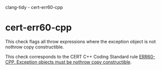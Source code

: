 clang-tidy - cert-err60-cpp

</div>

# cert-err60-cpp

This check flags all throw expressions where the exception object is not
nothrow copy constructible.

This check corresponds to the CERT C++ Coding Standard rule [ERR60-CPP.
Exception objects must be nothrow copy
constructible](https://www.securecoding.cert.org/confluence/display/cplusplus/ERR60-CPP.+Exception+objects+must+be+nothrow+copy+constructible).

